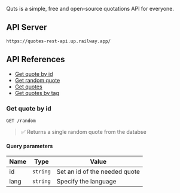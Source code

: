 Quts is a simple, free and open-source quotations API for everyone.

## API Server
``https://quotes-rest-api.up.railway.app/``

## API References
- [Get quote by id](#)
- [Get random quote](#)
- [Get quotes](#)
- [Get quotes by tag](#)

### Get quote by id
```HTTP
GET /random
```
> ✅ Returns a single random quote from the databse

#### Query parameters
| Name  | Type | Value |
| ------------- | ------------- | ------------- |
| id  | ``string``  | Set an id of the needed quote |
| lang  | ``string`` | Specify the language |